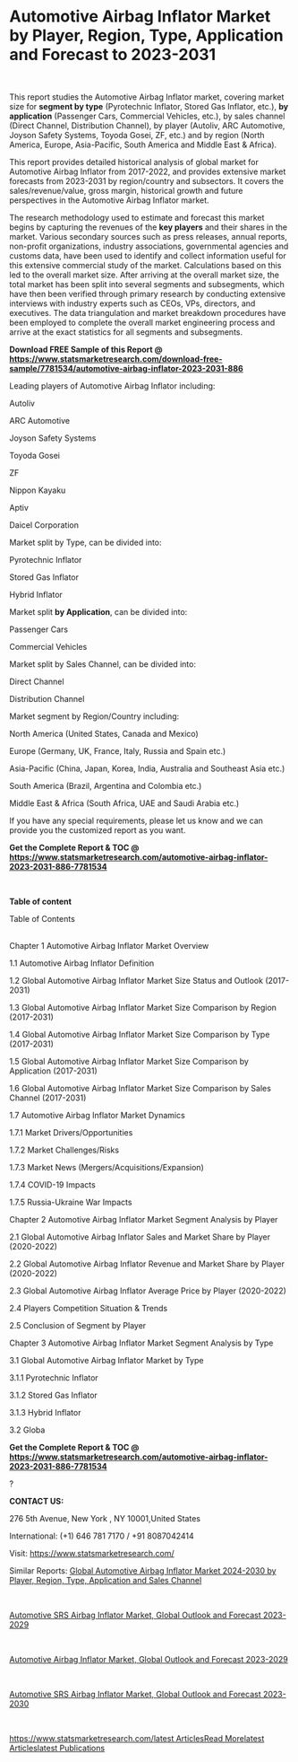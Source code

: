 <h1>Automotive Airbag Inflator Market by Player, Region, Type, Application and Forecast to 2023-2031</h1><br/><p>This report studies the Automotive Airbag Inflator market, covering market size for <strong>segment by type</strong> (Pyrotechnic Inflator, Stored Gas Inflator, etc.), <strong>by application</strong> (Passenger Cars, Commercial Vehicles, etc.), by sales channel (Direct Channel, Distribution Channel), by player (Autoliv, ARC Automotive, Joyson Safety Systems, Toyoda Gosei, ZF, etc.) and by region (North America, Europe, Asia-Pacific, South America and Middle East & Africa).</p>
 
 
 
 <p>This report provides detailed historical analysis of global market for Automotive Airbag Inflator from 2017-2022, and provides extensive market forecasts from 2023-2031 by region/country and subsectors. It covers the sales/revenue/value, gross margin, historical growth and future perspectives in the Automotive Airbag Inflator market.</p>
 
 
 
 <p>The research methodology used to estimate and forecast this market begins by capturing the revenues of the <strong>key players</strong> and their shares in the market. Various secondary sources such as press releases, annual reports, non-profit organizations, industry associations, governmental agencies and customs data, have been used to identify and collect information useful for this extensive commercial study of the market. Calculations based on this led to the overall market size. After arriving at the overall market size, the total market has been split into several segments and subsegments, which have then been verified through primary research by conducting extensive interviews with industry experts such as CEOs, VPs, directors, and executives. The data triangulation and market breakdown procedures have been employed to complete the overall market engineering process and arrive at the exact statistics for all segments and subsegments.</p>
 
 
 
 <p><strong>Download FREE Sample of this Report @ <a href="https://www.statsmarketresearch.com/download-free-sample/7781534/automotive-airbag-inflator-2023-2031-886">https://www.statsmarketresearch.com/download-free-sample/7781534/automotive-airbag-inflator-2023-2031-886</a></strong></p>
 
 
 
 <p>Leading players of Automotive Airbag Inflator including:</p>
 
 
 
 <p>Autoliv</p>
 
 
 
 <p>ARC Automotive</p>
 
 
 
 <p>Joyson Safety Systems</p>
 
 
 
 <p>Toyoda Gosei</p>
 
 
 
 <p>ZF</p>
 
 
 
 <p>Nippon Kayaku</p>
 
 
 
 <p>Aptiv</p>
 
 
 
 <p>Daicel Corporation</p>
 
 
 
 <p>Market split by Type, can be divided into:</p>
 
 
 
 <p>Pyrotechnic Inflator</p>
 
 
 
 <p>Stored Gas Inflator</p>
 
 
 
 <p>Hybrid Inflator</p>
 
 
 
 <p>Market split <strong>by Application</strong>, can be divided into:</p>
 
 
 
 <p>Passenger Cars</p>
 
 
 
 <p>Commercial Vehicles</p>
 
 
 
 <p>Market split by Sales Channel, can be divided into:</p>
 
 
 
 <p>Direct Channel</p>
 
 
 
 <p>Distribution Channel</p>
 
 
 
 <p>Market segment by Region/Country including:</p>
 
 
 
 <p>North America (United States, Canada and Mexico)</p>
 
 
 
 <p>Europe (Germany, UK, France, Italy, Russia and Spain etc.)</p>
 
 
 
 <p>Asia-Pacific (China, Japan, Korea, India, Australia and Southeast Asia etc.)</p>
 
 
 
 <p>South America (Brazil, Argentina and Colombia etc.)</p>
 
 
 
 <p>Middle East & Africa (South Africa, UAE and Saudi Arabia etc.)</p>
 
 
 
 <p>If you have any special requirements, please let us know and we can provide you the customized report as you want.</p>
 
 
 
 <div><b>Get the Complete Report & TOC @ <a href="https://www.statsmarketresearch.com/automotive-airbag-inflator-2023-2031-886-7781534">https://www.statsmarketresearch.com/automotive-airbag-inflator-2023-2031-886-7781534</a></b></div>
 
 
 
 <p><br />
 
 <b>Table of content</b></p>
 
 
 
 <p>Table of Contents<br />
 
 <br />
 
 Chapter 1 Automotive Airbag Inflator Market Overview<br />
 
 1.1 Automotive Airbag Inflator Definition<br />
 
 1.2 Global Automotive Airbag Inflator Market Size Status and Outlook (2017-2031)<br />
 
 1.3 Global Automotive Airbag Inflator Market Size Comparison by Region (2017-2031)<br />
 
 1.4 Global Automotive Airbag Inflator Market Size Comparison by Type (2017-2031)<br />
 
 1.5 Global Automotive Airbag Inflator Market Size Comparison by Application (2017-2031)<br />
 
 1.6 Global Automotive Airbag Inflator Market Size Comparison by Sales Channel (2017-2031)<br />
 
 1.7 Automotive Airbag Inflator Market Dynamics<br />
 
 1.7.1 Market Drivers/Opportunities<br />
 
 1.7.2 Market Challenges/Risks<br />
 
 1.7.3 Market News (Mergers/Acquisitions/Expansion)<br />
 
 1.7.4 COVID-19 Impacts<br />
 
 1.7.5 Russia-Ukraine War Impacts<br />
 
 Chapter 2 Automotive Airbag Inflator Market Segment Analysis by Player<br />
 
 2.1 Global Automotive Airbag Inflator Sales and Market Share by Player (2020-2022)<br />
 
 2.2 Global Automotive Airbag Inflator Revenue and Market Share by Player (2020-2022)<br />
 
 2.3 Global Automotive Airbag Inflator Average Price by Player (2020-2022)<br />
 
 2.4 Players Competition Situation & Trends<br />
 
 2.5 Conclusion of Segment by Player<br />
 
 Chapter 3 Automotive Airbag Inflator Market Segment Analysis by Type<br />
 
 3.1 Global Automotive Airbag Inflator Market by Type<br />
 
 3.1.1 Pyrotechnic Inflator<br />
 
 3.1.2 Stored Gas Inflator<br />
 
 3.1.3 Hybrid Inflator<br />
 
 3.2 Globa</p>
 
 
 
 <div><b>Get the Complete Report & TOC @ <a href="https://www.statsmarketresearch.com/automotive-airbag-inflator-2023-2031-886-7781534">https://www.statsmarketresearch.com/automotive-airbag-inflator-2023-2031-886-7781534</a></b></div>
 
 
 
 <p>? </p>
 
 
 
 <p><b>CONTACT US:</b><br />
 
 276 5th Avenue, New York , NY 10001,United States<br />
 
 International: (+1) 646 781 7170 / +91 8087042414<br />
 
 Visit: <a href="https://www.statsmarketresearch.com/">https://www.statsmarketresearch.com/</a><br />
 
 Similar Reports: <a href="https://www.statsmarketresearch.com/automotive-airbag-inflator-2023-2031-886-7781534">Global Automotive Airbag Inflator Market 2024-2030 by Player, Region, Type, Application and Sales Channel</a><br />
 
 <br />
 
 <a href="https://www.statsmarketresearch.com/automotive-airbag-inflator-2023-2031-886-7781534">Automotive SRS Airbag Inflator Market, Global Outlook and Forecast 2023-2029</a><br />
 
 <br />
 
 <a href="https://www.statsmarketresearch.com/automotive-airbag-inflator-2023-2031-886-7781534">Automotive Airbag Inflator Market, Global Outlook and Forecast 2023-2029</a><br />
 
 <br />
 
 <a href="https://www.statsmarketresearch.com/automotive-airbag-inflator-2023-2031-886-7781534">Automotive SRS Airbag Inflator Market, Global Outlook and Forecast 2023-2030</a><br />
 
 <br />
 
 <a href="https://gyeongbokgung.com">https://www.statsmarketresearch.com/</a><a href="https://hallyeomaritime.com">latest Articles</a><a href="https://jingwansa.com">Read More</a><a href="https://nguoiviet.jp/">latest Articles</a><a href="https://www.intelmarketresearch.com/">latest Publications</a></p>